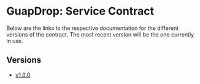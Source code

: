 # GuapDrop: Service Contract
Below are the links to the respective documentation for the different versions of the contract. The most recent version will be the one currently in use.

## Versions
- [v1.0.0](v1/README.md) 